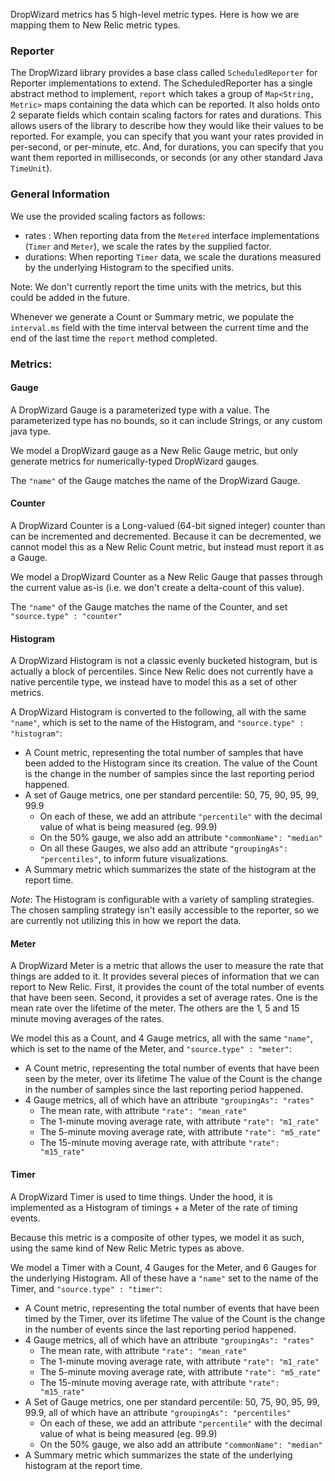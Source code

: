 DropWizard metrics has 5 high-level metric types. 
Here is how we are mapping them to New Relic metric types.

### Reporter
The DropWizard library provides a base class called `ScheduledReporter` for Reporter implementations to extend.
The ScheduledReporter has a single abstract method to implement, `report` which takes a group of `Map<String, Metric>` maps
containing the data which can be reported. It also holds onto 2 separate fields which contain scaling factors
for rates and durations. This allows users of the library to describe how they would like their values to be reported. 
For example, you can specify that you want your rates provided in per-second, or per-minute, etc. 
And, for durations, you can specify that you want them reported in milliseconds, or seconds (or any other standard Java `TimeUnit`).

### General Information
We use the provided scaling factors as follows:

* rates : When reporting data from the `Metered` interface implementations (`Timer` and `Meter`), we scale the rates by the supplied factor. 
* durations: When reporting `Timer` data, we scale the durations measured by the underlying Histogram to the specified units.

Note: We don't currently report the time units with the metrics, but this could be added in the future.

Whenever we generate a Count or Summary metric, we populate the `interval.ms` field with the time interval between the current time and the end of the last time the `report` method completed.

### Metrics:

#### Gauge
A DropWizard Gauge is a parameterized type with a value. The parameterized type has no bounds, so it can include Strings, or any custom java type.

We model a DropWizard gauge as a New Relic Gauge metric, but only generate metrics for numerically-typed DropWizard gauges.

The `"name"` of the Gauge matches the name of the DropWizard Gauge.

#### Counter
A DropWizard Counter is a Long-valued (64-bit signed integer) counter than can be incremented and decremented. 
Because it can be decremented, we cannot model this as a New Relic Count metric, but instead must report it as a Gauge.

We model a DropWizard Counter as a New Relic Gauge that passes through the current value as-is (i.e. we don't create a delta-count of this value).

The `"name"` of the Gauge matches the name of the Counter, and set `"source.type" : "counter"`

#### Histogram
A DropWizard Histogram is not a classic evenly bucketed histogram, but is actually a block of percentiles. 
Since New Relic does not currently have a native percentile type, we instead have to model this as a set of other metrics.

A DropWizard Histogram is converted to the following, all with the same `"name"`, which is set to the name of the Histogram,
and `"source.type" : "histogram"`:
* A Count metric, representing the total number of samples that have been added to the Histogram since its creation. 
The value of the Count is the change in the number of samples since the last reporting period happened.
* A set of Gauge metrics, one per standard percentile: 50, 75, 90, 95, 99, 99.9
  * On each of these, we add an attribute `"percentile"` with the decimal value of what is being measured (eg. 99.9)
  * On the 50% gauge, we also add an attribute `"commonName": "median"`
  * On all these Gauges, we also add an attribute `"groupingAs": "percentiles"`, to inform future visualizations.
* A Summary metric which summarizes the state of the histogram at the report time.

*Note*: The Histogram is configurable with a variety of sampling strategies. 
The chosen sampling strategy isn't easily accessible to the reporter, so we are currently not utilizing this in how we report the data.

#### Meter
A DropWizard Meter is a metric that allows the user to measure the rate that things are added to it.
It provides several pieces of information that we can report to New Relic. 
First, it provides the count of the total number of events that have been seen.
Second, it provides a set of average rates. One is the mean rate over the lifetime of the meter. 
The others are the 1, 5 and 15 minute moving averages of the rates.

We model this as a Count, and 4 Gauge metrics, all with the same `"name"`, which is set to the name of the Meter,
and `"source.type" : "meter"`:
* A Count metric, representing the total number of events that have been seen by the meter, over its lifetime
The value of the Count is the change in the number of samples since the last reporting period happened.
* 4 Gauge metrics, all of which have an attribute `"groupingAs": "rates"`
  * The mean rate, with attribute `"rate": "mean_rate"`
  * The 1-minute moving average rate, with attribute `"rate": "m1_rate"`
  * The 5-minute moving average rate, with attribute `"rate": "m5_rate"`
  * The 15-minute moving average rate, with attribute `"rate": "m15_rate"`
   
#### Timer
A DropWizard Timer is used to time things. Under the hood, it is implemented as a Histogram of timings + a Meter of the rate of timing events.

Because this metric is a composite of other types, we model it as such, using the same kind of New Relic Metric types as above. 

We model a Timer with a Count, 4 Gauges for the Meter, and 6 Gauges for the underlying Histogram.
All of these have a `"name"` set to the name of the Timer, and `"source.type" : "timer"`:
* A Count metric, representing the total number of events that have been timed by the Timer, over its lifetime
The value of the Count is the change in the number of events since the last reporting period happened.
* 4 Gauge metrics, all of which have an attribute `"groupingAs": "rates"`
  * The mean rate, with attribute `"rate": "mean_rate"`
  * The 1-minute moving average rate, with attribute `"rate": "m1_rate"`
  * The 5-minute moving average rate, with attribute `"rate": "m5_rate"`
  * The 15-minute moving average rate, with attribute `"rate": "m15_rate"`
* A Set of Gauge metrics, one per standard percentile: 50, 75, 90, 95, 99, 99.9, all of which have an attribute `"groupingAs": "percentiles"`
  * On each of these, we add an attribute `"percentile"` with the decimal value of what is being measured (eg. 99.9)
  * On the 50% gauge, we also add an attribute `"commonName": "median"`
* A Summary metric which summarizes the state of the underlying histogram at the report time.
